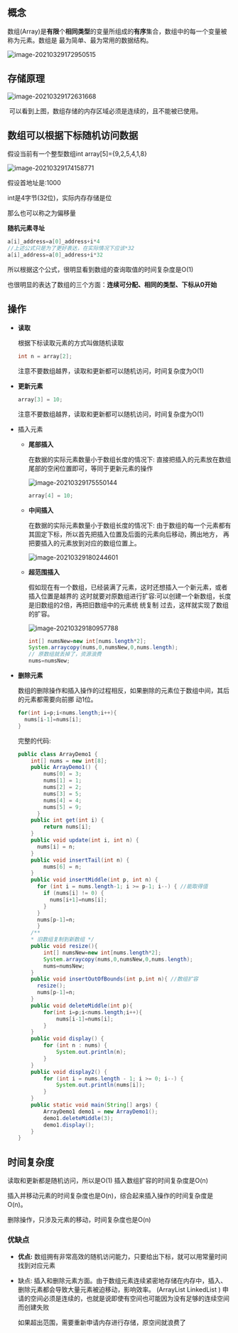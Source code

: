 ## 概念

数组(Array)是**有限**个**相同类型**的变量所组成的**有序**集合，数组中的每一个变量被称为元素。数组是 最为简单、最为常用的数据结构。

![image-20210329172950515](https://elgchat-oss.oss-accelerate.aliyuncs.com/elgchat/2021_03_29/image-20210329172950515.png)

## 存储原理

![image-20210329172631668](https://elgchat-oss.oss-accelerate.aliyuncs.com/elgchat/2021_03_29/image-20210329172631668.png)

​	可以看到上图，数组存储的内存区域必须是连续的，且不能被已使用。

## 数组可以根据下标随机访问数据

假设当前有一个整型数组int array[5]={9,2,5,4,1,8}

![image-20210329174158771](https://elgchat-oss.oss-accelerate.aliyuncs.com/elgchat/2021_03_29/image-20210329174158771.png)

假设首地址是:1000 

int是4字节(32位)，实际内存存储是位

那么也可以称之为偏移量

**随机元素寻址**

```java
a[i]_address=a[0]_address+i*4
//上述公式只是为了更好表达，在实际情况下应该*32
a[i]_address=a[0]_address+i*32
```

所以根据这个公式，很明显看到数组的查询取值的时间复杂度是O(1)

也很明显的表达了数组的三个方面：**连续可分配、相同的类型、下标从0开始**



## 操作

* **读取**

  根据下标读取元素的方式叫做随机读取

  ```java
  int n = array[2];
  ```

  注意不要数组越界，读取和更新都可以随机访问，时间复杂度为O(1)

* **更新元素**

  ```java
  array[3] = 10;
  ```

  注意不要数组越界，读取和更新都可以随机访问，时间复杂度为O(1)

* 插入元素

  * **尾部插入**

    在数据的实际元素数量小于数组长度的情况下: 直接把插入的元素放在数组尾部的空闲位置即可，等同于更新元素的操作

    ![image-20210329175550144](https://elgchat-oss.oss-accelerate.aliyuncs.com/elgchat/2021_03_29/image-20210329175550144.png)

    ```java
    array[4] = 10;
    ```

    

  * **中间插入**

    在数据的实际元素数量小于数组长度的情况下:
    由于数组的每一个元素都有其固定下标，所以首先把插入位置及后面的元素向后移动，腾出地方，
    再把要插入的元素放到对应的数组位置上。

    ![image-20210329180244601](https://elgchat-oss.oss-accelerate.aliyuncs.com/elgchat/2021_03_29/image-20210329180244601.png)

  * **超范围插入**

    假如现在有一个数组，已经装满了元素，这时还想插入一个新元素，或者插入位置是越界的
    这时就要对原数组进行扩容:可以创建一个新数组，长度是旧数组的2倍，再把旧数组中的元素统 统复制
    过去，这样就实现了数组的扩容。

    ![image-20210329180957788](https://elgchat-oss.oss-accelerate.aliyuncs.com/elgchat/2021_03_29/image-20210329180957788.png)

    ```java
    int[] numsNew=new int[nums.length*2]; 
    System.arraycopy(nums,0,numsNew,0,nums.length); 
    // 原数组就丢掉了，资源浪费
    nums=numsNew;
    ```

* **删除元素**

  数组的删除操作和插入操作的过程相反，如果删除的元素位于数组中间，其后的元素都需要向前挪
  动1位。

  ```java
  for(int i=p;i<nums.length;i++){
    nums[i-1]=nums[i];
  }
  ```

  完整的代码:

  ```java
  public class ArrayDemo1 {
      int[] nums = new int[8];
      public ArrayDemo1() {
          nums[0] = 3;
          nums[1] = 1;
          nums[2] = 2;
          nums[3] = 5;
          nums[4] = 4;
          nums[5] = 9;
  		}
      public int get(int i) {
          return nums[i];
      }
      public void update(int i, int n) {
        nums[i] = n; 
      }
      public void insertTail(int n) {
          nums[6] = n;
      }
      public void insertMiddle(int p, int n) {
      	for (int i = nums.length-1; i >= p-1; i--) { //能取得值
          if (nums[i] != 0) {
            nums[i+1]=nums[i];
          } 
        }
        nums[p-1]=n;
  		}
      /**
      * 旧数组复制到新数组 */
      public void resize(){
          int[] numsNew=new int[nums.length*2];
          System.arraycopy(nums,0,numsNew,0,nums.length);
          nums=numsNew;
      }
      public void insertOutOfBounds(int p,int n){ //数组扩容
        resize();
        nums[p-1]=n;
      }
      public void deleteMiddle(int p){
          for(int i=p;i<nums.length;i++){
              nums[i-1]=nums[i];
          }
      }
      public void display() {
          for (int n : nums) {
              System.out.println(n);
          }
      }
      public void display2() {
          for (int i = nums.length - 1; i >= 0; i--) {
              System.out.println(nums[i]);
          }
      }
      public static void main(String[] args) {
          ArrayDemo1 demo1 = new ArrayDemo1();
          demo1.deleteMiddle(3);
          demo1.display();
      }
  }
  ```

  

## 时间复杂度

读取和更新都是随机访问，所以是O(1) 插入数组扩容的时间复杂度是O(n)

插入并移动元素的时间复杂度也是O(n)，综合起来插入操作的时间复杂度是O(n)。

删除操作，只涉及元素的移动，时间复杂度也是O(n)

### 优缺点

* **优点:**
  数组拥有非常高效的随机访问能力，只要给出下标，就可以用常量时间找到对应元素

* 缺点:
  插入和删除元素方面。由于数组元素连续紧密地存储在内存中，插入、删除元素都会导致大量元素被迫移动，影响效率。 (ArrayList LinkedList )
  申请的空间必须是连续的，也就是说即使有空间也可能因为没有足够的连续空间而创建失败

  如果超出范围，需要重新申请内存进行存储，原空间就浪费了
  